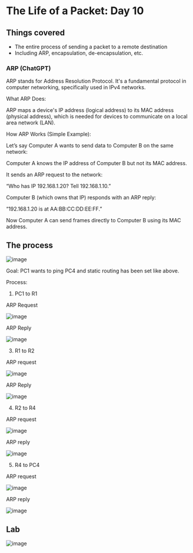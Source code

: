 <!-- This is a template you can use for quick progress days. It removes a lot of the steps we encourage you to share in the longer template 000-DAY-ARTICLE-LONG-TEMPLATE.MD-->

# The Life of a Packet: Day 10

## Things covered

- The entire process of sending a packet to a remote destination
- Including ARP, encapsulation, de-encapsulation, etc.

### ARP (ChatGPT)

ARP stands for Address Resolution Protocol. It's a fundamental protocol in computer networking, specifically used in IPv4 networks.

What ARP Does:

ARP maps a device's IP address (logical address) to its MAC address (physical address), which is needed for devices to communicate on a local area network (LAN).

How ARP Works (Simple Example):

Let’s say Computer A wants to send data to Computer B on the same network:

Computer A knows the IP address of Computer B but not its MAC address.

It sends an ARP request to the network:

“Who has IP 192.168.1.20? Tell 192.168.1.10.”

Computer B (which owns that IP) responds with an ARP reply:

“192.168.1.20 is at AA:BB:CC:DD:EE:FF.”

Now Computer A can send frames directly to Computer B using its MAC address.



## The process

![image](https://github.com/user-attachments/assets/fbe42bdc-6431-4cbf-a059-57a12490ab05)


Goal: PC1 wants to ping PC4 and static routing has been set like above.

Process:
1. PC1 to R1

  ARP Request

  ![image](https://github.com/user-attachments/assets/e8d83224-ca55-4b08-9c3e-a79311d738ff)

     
  ARP Reply

![image](https://github.com/user-attachments/assets/3580b482-af88-49d9-8c35-a8a7c839afc2)
     
3. R1 to R2

ARP request

![image](https://github.com/user-attachments/assets/31433a45-7d06-4e3f-bd3d-19f1768700d9)


ARP Reply

![image](https://github.com/user-attachments/assets/6dfb28a4-b76d-4506-a6c4-ad0d9fae566e)

4. R2 to R4

ARP request

![image](https://github.com/user-attachments/assets/8cbfd293-527d-4a35-8c22-393c0e6d6699)

ARP reply

![image](https://github.com/user-attachments/assets/e941eb29-c228-4086-8c5a-31f6ef1a4dd9)

5. R4 to PC4

ARP request

![image](https://github.com/user-attachments/assets/53c16dd7-7a1b-4204-b149-7ebb00bef52c)

ARP reply

![image](https://github.com/user-attachments/assets/2558f2a0-c304-407a-bed0-4515ea9107c4)


## Lab

![image](https://github.com/user-attachments/assets/9a468797-c043-44a0-b7a4-314050aa6172)
